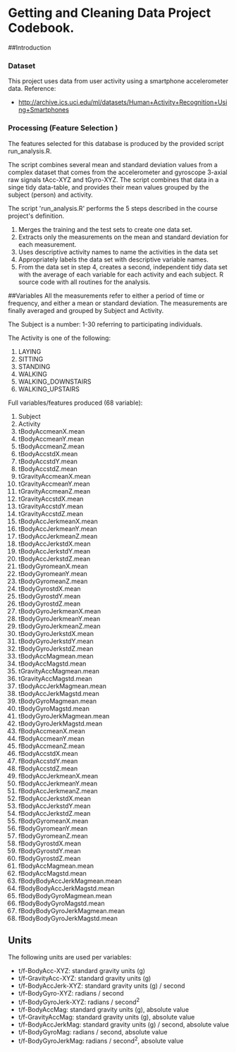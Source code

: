 # Getting and Cleaning Data Project Codebook.

##Introduction

### Dataset
This project uses data from user activity using a smartphone accelerometer data.
Reference:
 - http://archive.ics.uci.edu/ml/datasets/Human+Activity+Recognition+Using+Smartphones

### Processing (Feature Selection )
The features selected for this database is produced by the provided script run_analysis.R.

The script combines several mean and standard deviation values from a complex dataset that comes from the accelerometer and gyroscope 3-axial raw signals tAcc-XYZ and tGyro-XYZ. 
The script combines that data in a singe tidy data-table, and provides their mean values grouped by the subject (person) and activity.

The script 'run_analysis.R' performs the 5 steps described in the course project's definition.
  1. Merges the training and the test sets to create one data set.
  1. Extracts only the measurements on the mean and standard deviation for each measurement.
  1. Uses descriptive activity names to name the activities in the data set
  1. Appropriately labels the data set with descriptive variable names.
  1. From the data set in step 4, creates a second, independent tidy data set
     with the average of each variable for each activity and each subject. R
     source code with all routines for the analysis.

##Variables
All the measurements refer to either a period of time or frequency, and either a mean or standard deviation.
The measurements are finally averaged and grouped by Subject and Activity.

The Subject is a number: 1-30 referring to participating individuals.

The Activity is one of the following:
  1. LAYING
  1. SITTING
  1. STANDING
  1. WALKING
  1. WALKING_DOWNSTAIRS
  1. WALKING_UPSTAIRS

Full variables/features produced (68 variable):
  1. Subject
  1. Activity
  1. tBodyAccmeanX.mean
  1. tBodyAccmeanY.mean
  1. tBodyAccmeanZ.mean
  1. tBodyAccstdX.mean
  1. tBodyAccstdY.mean
  1. tBodyAccstdZ.mean
  1. tGravityAccmeanX.mean
  1. tGravityAccmeanY.mean
  1. tGravityAccmeanZ.mean
  1. tGravityAccstdX.mean
  1. tGravityAccstdY.mean
  1. tGravityAccstdZ.mean
  1. tBodyAccJerkmeanX.mean
  1. tBodyAccJerkmeanY.mean
  1. tBodyAccJerkmeanZ.mean
  1. tBodyAccJerkstdX.mean
  1. tBodyAccJerkstdY.mean
  1. tBodyAccJerkstdZ.mean
  1. tBodyGyromeanX.mean
  1. tBodyGyromeanY.mean
  1. tBodyGyromeanZ.mean
  1. tBodyGyrostdX.mean
  1. tBodyGyrostdY.mean
  1. tBodyGyrostdZ.mean
  1. tBodyGyroJerkmeanX.mean
  1. tBodyGyroJerkmeanY.mean
  1. tBodyGyroJerkmeanZ.mean
  1. tBodyGyroJerkstdX.mean
  1. tBodyGyroJerkstdY.mean
  1. tBodyGyroJerkstdZ.mean
  1. tBodyAccMagmean.mean
  1. tBodyAccMagstd.mean
  1. tGravityAccMagmean.mean
  1. tGravityAccMagstd.mean
  1. tBodyAccJerkMagmean.mean
  1. tBodyAccJerkMagstd.mean
  1. tBodyGyroMagmean.mean
  1. tBodyGyroMagstd.mean
  1. tBodyGyroJerkMagmean.mean
  1. tBodyGyroJerkMagstd.mean
  1. fBodyAccmeanX.mean
  1. fBodyAccmeanY.mean
  1. fBodyAccmeanZ.mean
  1. fBodyAccstdX.mean
  1. fBodyAccstdY.mean
  1. fBodyAccstdZ.mean
  1. fBodyAccJerkmeanX.mean
  1. fBodyAccJerkmeanY.mean
  1. fBodyAccJerkmeanZ.mean
  1. fBodyAccJerkstdX.mean
  1. fBodyAccJerkstdY.mean
  1. fBodyAccJerkstdZ.mean
  1. fBodyGyromeanX.mean
  1. fBodyGyromeanY.mean
  1. fBodyGyromeanZ.mean
  1. fBodyGyrostdX.mean
  1. fBodyGyrostdY.mean
  1. fBodyGyrostdZ.mean
  1. fBodyAccMagmean.mean
  1. fBodyAccMagstd.mean
  1. fBodyBodyAccJerkMagmean.mean
  1. fBodyBodyAccJerkMagstd.mean
  1. fBodyBodyGyroMagmean.mean
  1. fBodyBodyGyroMagstd.mean
  1. fBodyBodyGyroJerkMagmean.mean
  1. fBodyBodyGyroJerkMagstd.mean

## Units
The following units are used per variables:

* t/f-BodyAcc-XYZ: standard gravity units (g)
* t/f-GravityAcc-XYZ: standard gravity units (g)
* t/f-BodyAccJerk-XYZ: standard gravity units (g) / second
* t/f-BodyGyro-XYZ: radians / second
* t/f-BodyGyroJerk-XYZ: radians / second<sup>2</sup>
* t/f-BodyAccMag: standard gravity units (g), absolute value
* t/f-GravityAccMag: standard gravity units (g), absolute value
* t/f-BodyAccJerkMag: standard gravity units (g) / second, absolute value
* t/f-BodyGyroMag: radians / second, absolute value
* t/f-BodyGyroJerkMag: radians / second<sup>2</sup>, absolute value


